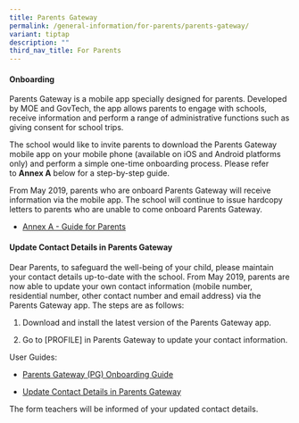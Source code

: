 ```yaml
---
title: Parents Gateway
permalink: /general-information/for-parents/parents-gateway/
variant: tiptap
description: ""
third_nav_title: For Parents
---
```

<h4><strong>Onboarding</strong></h4>
<p>Parents Gateway is a mobile app specially designed for parents. Developed
by MOE and GovTech, the app allows parents to engage with schools, receive
information and perform a range of administrative functions such as giving
consent for school trips.</p>
<p>The school would like to invite parents to download the Parents Gateway
mobile app on your mobile phone (available on iOS and Android platforms
only) and perform a simple one-time onboarding process. Please refer to&nbsp;<strong>Annex A</strong>&nbsp;below
for a step-by-step guide.</p>
<p>From May 2019, parents who are onboard Parents Gateway will receive information
via the mobile app. The school will continue to issue hardcopy letters
to parents who are unable to come onboard Parents Gateway.</p>
<ul data-tight="true" class="tight">
<li>
<p><a href="/files/Parents Gateway/parents-gateway-annex-a-guide-for-parents.pdf" rel="noopener noreferrer nofollow" target="_blank">Annex A - Guide for Parents</a>
</p>
</li>
</ul>
<p></p>
<h4><strong>Update Contact Details in Parents Gateway</strong></h4>
<p>Dear Parents, to safeguard the well-being of your child, please maintain
your contact details up-to-date with the school. From May 2019, parents
are now able to update your own contact information (mobile number, residential
number, other contact number and email address) via the Parents Gateway
app. The steps are as follows:</p>
<ol data-tight="true" class="tight">
<li>
<p>Download and install the latest version of the Parents Gateway app.</p>
</li>
<li>
<p>Go to [PROFILE] in Parents Gateway to update your contact information.</p>
</li>
</ol>
<p>User Guides:</p>
<ul data-tight="true" class="tight">
<li>
<p><a href="/files/Parents Gateway/01-parents-gateway-pg-onboarding-guide.pdf" rel="noopener noreferrer nofollow" target="_blank">Parents Gateway (PG) Onboarding Guide</a>
</p>
</li>
<li>
<p><a href="/files/Parents Gateway/03-update-contact-details-in-parents-gateway.pdf" rel="noopener noreferrer nofollow" target="_blank">Update Contact Details in Parents Gateway</a>
</p>
</li>
</ul>
<p>The form teachers will be informed of your updated contact details.</p>
<p></p>
